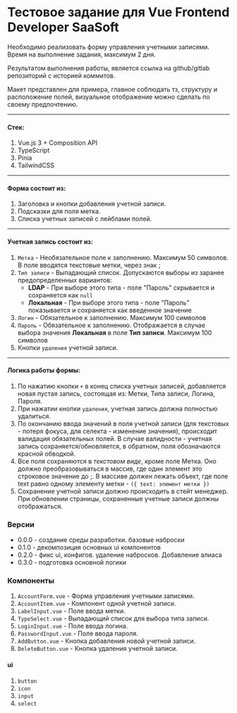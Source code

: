# Тестовое задание для Vue Frontend Developer SaaSoft
Необходимо реализовать форму управления учетными записями.
Время на выполнение задания, максимум 2 дня.

Результатом выполнения работы, является ссылка на github/gitlab репозиторий с историей коммитов.

Макет представлен для примера, главное соблюдать тз, структуру и расположение полей, визуальное отображение можно сделать по своему предпочтению.

---
#### Стек:
1. Vue.js 3 + Composition API
2. TypeScript
3. Pinia
4. TailwindCSS
---
#### Форма состоит из:
1. Заголовка и кнопки добавления учетной записи.
2. Подсказки для поля метка.
3. Списка учетных записей с лейблами полей.
---
#### Учетная запись состоит из:
1. `Метка` - Необязательное поле к заполнению. Максимум 50 символов. В поле вводятся текстовые метки, через знак ;
2. `Тип записи` - Выпадающий список. Допускаются выборы из заранее предопределенных вариантов:
	- **LDAP** - При выборе этого типа - поле "Пароль" скрывается и сохраняется как `null`
	- **Локальная** - При выборе этого типа - поле "Пароль" показывается и сохраняется как введенное значение
3. `Логин` - Обязательное к заполнению. Максимум 100 символов
4. `Пароль` - Обязательное к заполнению. Отображается в случае выбора значения **Локальная** в поле **Тип записи**. Максимум 100 символов
5. Кнопки `удаления` учетной записи.
---
#### Логика работы формы:
1. По нажатию кнопки `+` в конец списка учетных записей, добавляется новая пустая запись, состоящая из: Метки, Типа записи, Логина, Пароля.
2. При нажатии кнопки `удаления`, учетная запись должна полностью удалиться.
3. По окончанию ввода значений в поля учетной записи (для текстовых - потеря фокуса, для селекта - изменение значения), происходит валидация обязательных полей. В случае валидности - учетная запись сохраняется/обновляется, в обратном, поля обозначаются красной обводкой.
4. Все поля сохраняются в *текстовом виде*, кроме поле Метка. Оно должно преобразовываться в массив, где один элемент это строковое значение до ;. В массиве должен лежать объект, где поле text равно одному элементу метки - `({ text: элемент метки })`
5. Сохранение учетной записи должно происходить в стейт менеджер. При обновлении страницы, сохраненные учетные записи должны отображаться.

### Версии
- 0.0.0 - создание среды разработки. базовые наброски
- 0.1.0 - декомпозиция основных ui компонентов
- 0.2.0 - фикс ui, конфигов. удаление набросков. Добавление алиаса
- 0.3.0 - подготовка основной логики

### Компоненты
1. `AccountForm.vue` - Форма управления учетными записями.
2. `AccountItem.vue` - Компонент одной учетной записи.
3. `LabelInput.vue` - Поле ввода метки.
4. `TypeSelect.vue` - Выпадающий список для выбора типа записи.
5. `LoginInput.vue` - Поле ввода логина.
6. `PasswordInput.vue` - Поле ввода пароля.
7. `AddButton.vue` - Кнопка добавления новой учетной записи.
8. `DeleteButton.vue` - Кнопка удаления учетной записи.

#### ui
1. `button`
2. `icon`
3. `input`
4. `select`

